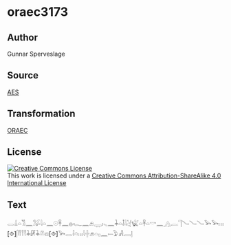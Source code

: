 # oraec3173

## Author

Gunnar Sperveslage

## Source

[AES](https://github.com/simondschweitzer/aes)

## Transformation

[ORAEC](https://oraec.github.io/)

## License

<a rel="license" href="http://creativecommons.org/licenses/by-sa/4.0/"><img alt="Creative Commons License" style="border-width:0" src="https://i.creativecommons.org/l/by-sa/4.0/88x31.png" /></a><br />This work is licensed under a <a rel="license" href="http://creativecommons.org/licenses/by-sa/4.0/">Creative Commons Attribution-ShareAlike 4.0 International License</a>

## Text

𓂋𓏙𓏏𓀢𓈖𓅮𓇋𓏏𓈖𓇳𓋹𓈖𓐍𓆑𓈖𓂉𓇾𓏤𓈅𓈖𓇓𓏏𓄤𓇋𓋔𓆤𓏏𓋹𓏏𓎡𓈖𓂻𓐛𓊹𓄏𓄏𓄏𓅨𓅨𓏥[⯑]𓋴𓍋𓍋𓍋𓇓𓏞𓇓𓌨𓁶[⯑]𓅨𓂋𓌢𓏌𓏥𓇋𓏶𓂉𓏏𓊪𓈖𓍿𓅱𓀻𓐙𓊤<br>
